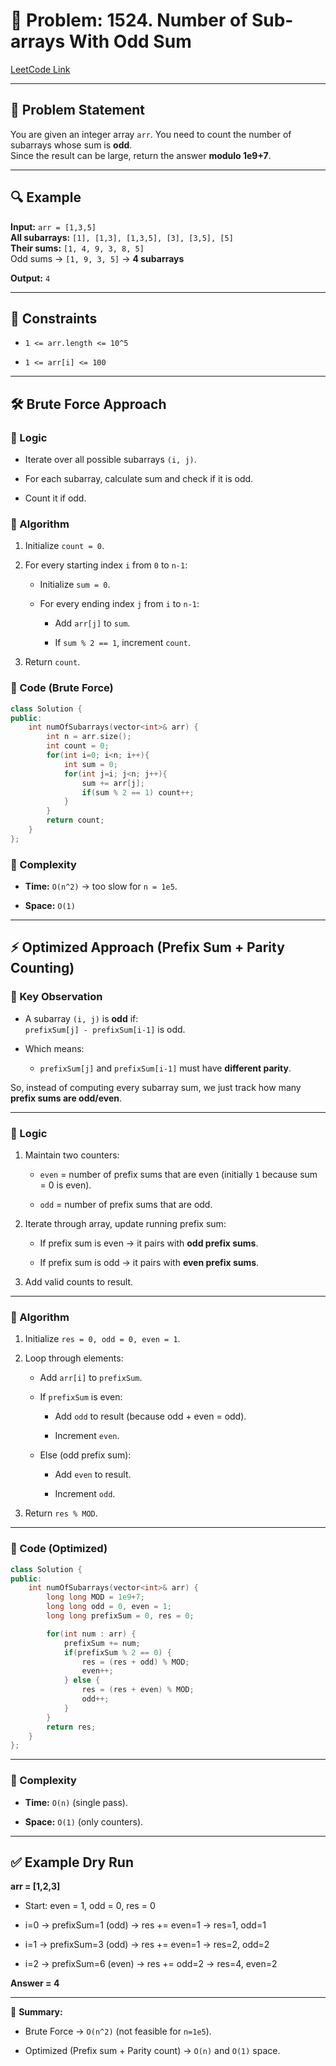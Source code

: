 📝 Problem: 1524. Number of Sub-arrays With Odd Sum
===================================================

[LeetCode Link](https://leetcode.com/problems/number-of-sub-arrays-with-odd-sum/description/)

* * * * *

📌 Problem Statement
--------------------

You are given an integer array `arr`. You need to count the number of subarrays whose sum is **odd**.\
Since the result can be large, return the answer **modulo 1e9+7**.

* * * * *

🔍 Example
----------

**Input:** `arr = [1,3,5]`\
**All subarrays:** `[1], [1,3], [1,3,5], [3], [3,5], [5]`\
**Their sums:** `[1, 4, 9, 3, 8, 5]`\
Odd sums → `[1, 9, 3, 5]` → **4 subarrays**

**Output:** `4`

* * * * *

🚩 Constraints
--------------

-   `1 <= arr.length <= 10^5`

-   `1 <= arr[i] <= 100`

* * * * *

🛠 Brute Force Approach
-----------------------

### 🔹 Logic

-   Iterate over all possible subarrays `(i, j)`.

-   For each subarray, calculate sum and check if it is odd.

-   Count it if odd.

### 🔹 Algorithm

1.  Initialize `count = 0`.

2.  For every starting index `i` from `0` to `n-1`:

    -   Initialize `sum = 0`.

    -   For every ending index `j` from `i` to `n-1`:

        -   Add `arr[j]` to `sum`.

        -   If `sum % 2 == 1`, increment `count`.

3.  Return `count`.

### 🔹 Code (Brute Force)
```cpp
class Solution {
public:
    int numOfSubarrays(vector<int>& arr) {
        int n = arr.size();
        int count = 0;
        for(int i=0; i<n; i++){
            int sum = 0;
            for(int j=i; j<n; j++){
                sum += arr[j];
                if(sum % 2 == 1) count++;
            }
        }
        return count;
    }
};
```

### 🔹 Complexity

-   **Time:** `O(n^2)` → too slow for `n = 1e5`.

-   **Space:** `O(1)`

* * * * *

⚡ Optimized Approach (Prefix Sum + Parity Counting)
---------------------------------------------------

### 🔹 Key Observation

-   A subarray `(i, j)` is **odd** if:\
    `prefixSum[j] - prefixSum[i-1]` is odd.

-   Which means:

    -   `prefixSum[j]` and `prefixSum[i-1]` must have **different parity**.

So, instead of computing every subarray sum, we just track how many **prefix sums are odd/even**.

* * * * *

### 🔹 Logic

1.  Maintain two counters:

    -   `even` = number of prefix sums that are even (initially `1` because sum = 0 is even).

    -   `odd` = number of prefix sums that are odd.

2.  Iterate through array, update running prefix sum:

    -   If prefix sum is even → it pairs with **odd prefix sums**.

    -   If prefix sum is odd → it pairs with **even prefix sums**.

3.  Add valid counts to result.

* * * * *

### 🔹 Algorithm

1.  Initialize `res = 0, odd = 0, even = 1`.

2.  Loop through elements:

    -   Add `arr[i]` to `prefixSum`.

    -   If `prefixSum` is even:

        -   Add `odd` to result (because odd + even = odd).

        -   Increment `even`.

    -   Else (odd prefix sum):

        -   Add `even` to result.

        -   Increment `odd`.

3.  Return `res % MOD`.

* * * * *

### 🔹 Code (Optimized)
```cpp
class Solution {
public:
    int numOfSubarrays(vector<int>& arr) {
        long long MOD = 1e9+7;
        long long odd = 0, even = 1;
        long long prefixSum = 0, res = 0;

        for(int num : arr) {
            prefixSum += num;
            if(prefixSum % 2 == 0) {
                res = (res + odd) % MOD;
                even++;
            } else {
                res = (res + even) % MOD;
                odd++;
            }
        }
        return res;
    }
};
```
* * * * *

### 🔹 Complexity

-   **Time:** `O(n)` (single pass).

-   **Space:** `O(1)` (only counters).

* * * * *

✅ Example Dry Run
-----------------

**arr = [1,2,3]**

-   Start: even = 1, odd = 0, res = 0

-   i=0 → prefixSum=1 (odd) → res += even=1 → res=1, odd=1

-   i=1 → prefixSum=3 (odd) → res += even=1 → res=2, odd=2

-   i=2 → prefixSum=6 (even) → res += odd=2 → res=4, even=2

**Answer = 4**

* * * * *

📌 **Summary:**

-   Brute Force → `O(n^2)` (not feasible for `n=1e5`).

-   Optimized (Prefix sum + Parity count) → `O(n)` and `O(1)` space.
